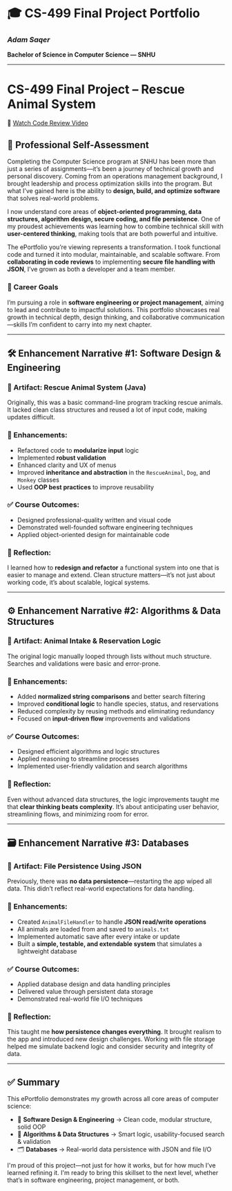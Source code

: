 # 🎓 CS-499 Final Project Portfolio
### *Adam Saqer*  
**Bachelor of Science in Computer Science — SNHU**

---
# CS-499 Final Project – Rescue Animal System

🎥 [Watch Code Review Video]([https://your-youtube-link-here.com](https://www.youtube.com/watch?v=Kk-_X8PfW_s))


## 🌟 Professional Self-Assessment

Completing the Computer Science program at SNHU has been more than just a series of assignments—it’s been a journey of technical growth and personal discovery. Coming from an operations management background, I brought leadership and process optimization skills into the program. But what I’ve gained here is the ability to **design, build, and optimize software** that solves real-world problems.

I now understand core areas of **object-oriented programming, data structures, algorithm design, secure coding, and file persistence**. One of my proudest achievements was learning how to combine technical skill with **user-centered thinking**, making tools that are both powerful and intuitive.

The ePortfolio you’re viewing represents a transformation. I took functional code and turned it into modular, maintainable, and scalable software. From **collaborating in code reviews** to implementing **secure file handling with JSON**, I’ve grown as both a developer and a team member.

### 🚀 Career Goals
I’m pursuing a role in **software engineering or project management**, aiming to lead and contribute to impactful solutions. This portfolio showcases real growth in technical depth, design thinking, and collaborative communication—skills I’m confident to carry into my next chapter.

---

## 🛠️ Enhancement Narrative #1: Software Design & Engineering

### 📌 Artifact: Rescue Animal System (Java)
Originally, this was a basic command-line program tracking rescue animals. It lacked clean class structures and reused a lot of input code, making updates difficult.

### 🔧 Enhancements:
- Refactored code to **modularize input** logic
- Implemented **robust validation**
- Enhanced clarity and UX of menus
- Improved **inheritance and abstraction** in the `RescueAnimal`, `Dog`, and `Monkey` classes  
- Used **OOP best practices** to improve reusability

### ✅ Course Outcomes:
- Designed professional-quality written and visual code
- Demonstrated well-founded software engineering techniques
- Applied object-oriented design for maintainable code

### 🧠 Reflection:
I learned how to **redesign and refactor** a functional system into one that is easier to manage and extend. Clean structure matters—it’s not just about working code, it’s about scalable, logical systems.

---

## ⚙️ Enhancement Narrative #2: Algorithms & Data Structures

### 📌 Artifact: Animal Intake & Reservation Logic
The original logic manually looped through lists without much structure. Searches and validations were basic and error-prone.

### 🔧 Enhancements:
- Added **normalized string comparisons** and better search filtering
- Improved **conditional logic** to handle species, status, and reservations
- Reduced complexity by reusing methods and eliminating redundancy
- Focused on **input-driven flow** improvements and validations

### ✅ Course Outcomes:
- Designed efficient algorithms and logic structures
- Applied reasoning to streamline processes
- Implemented user-friendly validation and search algorithms

### 🧠 Reflection:
Even without advanced data structures, the logic improvements taught me that **clear thinking beats complexity**. It’s about anticipating user behavior, streamlining flows, and minimizing room for error.

---

## 🗃️ Enhancement Narrative #3: Databases

### 📌 Artifact: File Persistence Using JSON
Previously, there was **no data persistence**—restarting the app wiped all data. This didn’t reflect real-world expectations for data handling.

### 🔧 Enhancements:
- Created `AnimalFileHandler` to handle **JSON read/write operations**
- All animals are loaded from and saved to `animals.txt`
- Implemented automatic save after every intake or update
- Built a **simple, testable, and extendable system** that simulates a lightweight database

### ✅ Course Outcomes:
- Applied database design and data handling principles
- Delivered value through persistent data storage
- Demonstrated real-world file I/O techniques

### 🧠 Reflection:
This taught me **how persistence changes everything**. It brought realism to the app and introduced new design challenges. Working with file storage helped me simulate backend logic and consider security and integrity of data.

---

## ✅ Summary

This ePortfolio demonstrates my growth across all core areas of computer science:

- 🧱 **Software Design & Engineering** → Clean code, modular structure, solid OOP  
- 🧠 **Algorithms & Data Structures** → Smart logic, usability-focused search & validation  
- 🗂 **Databases** → Real-world data persistence with JSON and file I/O  

I'm proud of this project—not just for how it works, but for how much I’ve learned refining it. I'm ready to bring this skillset to the next level, whether that’s in software engineering, project management, or both.
